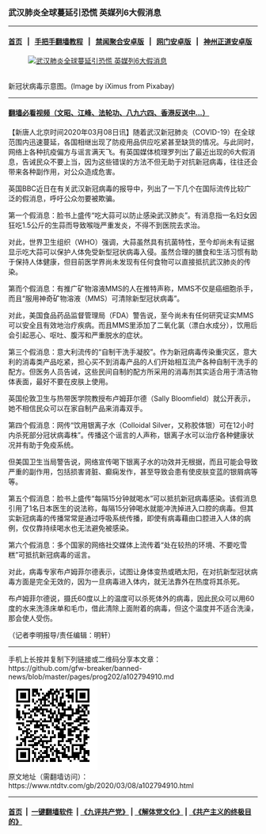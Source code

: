 ### 武汉肺炎全球蔓延引恐慌 英媒列6大假消息
------------------------

#### [首页](https://github.com/gfw-breaker/banned-news/blob/master/README.md) &nbsp;&nbsp;|&nbsp;&nbsp; [手把手翻墙教程](https://github.com/gfw-breaker/guides/wiki) &nbsp;&nbsp;|&nbsp;&nbsp; [禁闻聚合安卓版](https://github.com/gfw-breaker/bn-android) &nbsp;&nbsp;|&nbsp;&nbsp; [网门安卓版](https://github.com/oGate2/oGate) &nbsp;&nbsp;|&nbsp;&nbsp; [神州正道安卓版](https://github.com/SzzdOgate/update) 



<div><div class="featured_image">
 <a href="https://i.ntdtv.com/assets/uploads/2020/03/corona-4901881_1280.jpg" target="_blank">
  <figure>
   <img alt="武汉肺炎全球蔓延引恐慌 英媒列6大假消息" src="https://i.ntdtv.com/assets/uploads/2020/03/corona-4901881_1280-800x450.jpg"/>
  </figure><br/>
 </a>
 <span class="caption">
  新冠状病毒示意图。(Image by iXimus from Pixabay)
 </span>
</div>
</div><hr/>

#### [翻墙必看视频（文昭、江峰、法轮功、八九六四、香港反送中...）](https://github.com/gfw-breaker/banned-news/blob/master/pages/link3.md)

<div><div class="post_content" itemprop="articleBody">
 <p>
  【新唐人北京时间2020年03月08日讯】随着武汉新冠肺炎（COVID-19）在全球范围内迅速蔓延，各国相继出现了防疫用品供应吃紧甚至缺货的情况。与此同时，网络上各种抗疫偏方与谣言满天飞。有英国媒体梳理罗列出了最近出现的6大假消息，告诫民众不要上当，因为这些错误的方法不但无助于对抗新冠病毒，往往还会带来各种副作用，对公众造成危害。
 </p>
 <p>
  英国BBC近日在有关武汉新冠病毒的报导中，列出了一下几个在国际流传比较广泛的假消息，呼吁公众勿要被欺骗。
 </p>
 <p>
  第一个假消息：脸书上盛传“吃大蒜可以防止感染武汉肺炎”。有消息指一名妇女因狂吃1.5公斤的生蒜而导致喉咙严重发炎，不得不到医院去求治。
 </p>
 <p>
  对此，世界卫生组织（WHO）强调，大蒜虽然具有抗菌特性，至今却尚未有证据显示吃大蒜可以保护人体免受新型冠状病毒入侵。虽然合理的膳食和生活习惯有助于保持人体健康，但目前医学界尚未发现有任何食物可以直接抵抗武汉肺炎的传染。
 </p>
 <p>
  第而个假消息：有推广矿物溶液MMS的人在推特声称，MMS不仅是癌细胞杀手，而且“服用神奇矿物溶液（MMS）可清除新型冠状病毒”。
 </p>
 <p>
  对此，美国食品药品监督管理局（FDA）警告说，至今尚未有任何研究证实MMS可以安全且有效地治疗疾病。而且MMS里添加了二氧化氯（漂白水成分），饮用后会引起恶心、呕吐、腹泻和严重脱水的症状。
 </p>
 <p>
  第三个假消息：意大利流传的“自制干洗手凝胶”。作为新冠病毒传染重灾区，意大利的消毒类产品吃紧，担心买不到消毒产品的人们开始相互流产各种自制干洗手的配方。但医务人员告诫，这些民间自制的配方所采用的消毒剂其实适合用于清洁物体表面，最好不要在皮肤上使用。
 </p>
 <p>
  英国伦敦卫生与热带医学院教授布卢姆菲尔德（Sally Bloomfield）就公开表示，她不相信民众可以在家自制产品来消毒双手。
 </p>
 <p>
  第四个假消息：网传“饮用银离子水（Colloidal Silver，又称胶体银）可在12小时内杀死部分冠状病毒株”。传播这个谣言的人声称，银离子水可以治疗各种健康状况并有助于免疫系统。
 </p>
 <p>
  但美国卫生当局警告说，网络宣传喝下银离子水的功效并无根据，而且可能会导致严重的副作用，包括损害肾脏、癫痫发作，甚至导致会患有使皮肤变蓝的银屑病等等。
 </p>
 <p>
  第五个假消息：脸书上盛传“每隔15分钟就喝水”可以抵抗新冠病毒感染。该假消息引用了1名日本医生的说法称，每隔15分钟喝水就能冲洗掉进入口腔的病毒。但其实新冠病毒的传播常常是通过呼吸系统传播，即使有病毒藉由口腔进入人体的病例，仅仅靠持续喝水也无法避免被感染。
 </p>
 <p>
  第六个假消息：多个国家的网络社交媒体上流传着“处在较热的环境、不要吃雪糕”可抵抗新冠病毒的谣言。
 </p>
 <p>
  对此，病毒专家布卢姆菲尔德表示，试图让身体变热或晒太阳，在对抗新型冠状病毒方面是完全无效的，因为一旦病毒进入体内，就无法靠外在热度将其杀死。
 </p>
 <p>
  布卢姆菲尔德说，摄氏60度以上的温度可以杀死体外的病毒，因此民众可以用60度的水来洗涤床单和毛巾，借此清除上面附着的病毒，但这个温度并不适合洗澡，那会使人受伤。
 </p>
 <p>
  （记者李明报导/责任编辑：明轩）
 </p>
 <div class="single_ad">
 </div>
</div>
</div>
<hr/>
手机上长按并复制下列链接或二维码分享本文章：<br/>
https://github.com/gfw-breaker/banned-news/blob/master/pages/prog202/a102794910.md <br/>
<a href='https://github.com/gfw-breaker/banned-news/blob/master/pages/prog202/a102794910.md'><img src='https://github.com/gfw-breaker/banned-news/blob/master/pages/prog202/a102794910.md.png'/></a> <br/>
原文地址（需翻墙访问）：https://www.ntdtv.com/gb/2020/03/08/a102794910.html


------------------------
#### [首页](https://github.com/gfw-breaker/banned-news/blob/master/README.md) &nbsp;|&nbsp; [一键翻墙软件](https://github.com/gfw-breaker/nogfw/blob/master/README.md) &nbsp;| [《九评共产党》](https://github.com/gfw-breaker/9ping.md/blob/master/README.md#九评之一评共产党是什么) | [《解体党文化》](https://github.com/gfw-breaker/jtdwh.md/blob/master/README.md) | [《共产主义的终极目的》](https://github.com/gfw-breaker/gczydzjmd.md/blob/master/README.md)


<img src='http://gfw-breaker.win/banned-news/pages/prog202/a102794910.md' width='0px' height='0px'/>